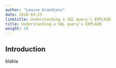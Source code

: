```yaml
---
author: "Louise Grandjonc"
date: 2018-03-23
linktitle: Understanding a SQL query's EXPLAIN
title: Understanding a SQL query's EXPLAIN
weight: 10
---
```



## Introduction

blabla
